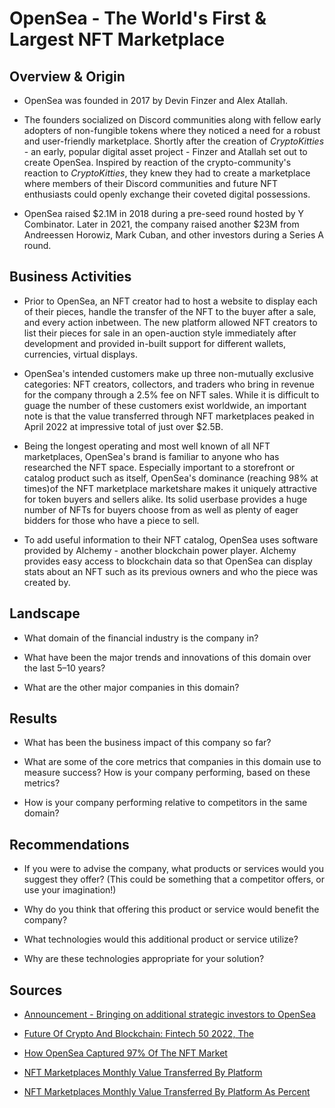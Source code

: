 # OpenSea - The World's First & Largest NFT Marketplace

## Overview & Origin

* OpenSea was founded in 2017 by Devin Finzer and Alex Atallah.

* The founders socialized on Discord communities along with fellow early adopters of non-fungible tokens where they noticed a need for a robust and user-friendly marketplace. Shortly after the creation of *CryptoKitties* - an early, popular digital asset project - Finzer and Atallah set out to create OpenSea. Inspired by reaction of the crypto-community's reaction to *CryptoKitties*, they knew they had to create a marketplace where members of their Discord communities and future NFT enthusiasts could openly exchange their coveted digital possessions.

* OpenSea raised $2.1M in 2018 during a pre-seed round hosted by Y Combinator. Later in 2021, the company raised another $23M from Andreessen Horowiz, Mark Cuban, and other investors during a Series A round.

## Business Activities

* Prior to OpenSea, an NFT creator had to host a website to display each of their pieces, handle the transfer of the NFT to the buyer after a sale, and every action inbetween. The new platform allowed NFT creators to list their pieces for sale in an open-auction style immediately after development and provided in-built support for different wallets, currencies, virtual displays.

* OpenSea's intended customers make up three non-mutually exclusive categories: NFT creators, collectors, and traders who bring in revenue for the company through a 2.5% fee on NFT sales. While it is difficult to guage the number of these customers exist worldwide, an important note is that the value transferred through NFT marketplaces peaked in April 2022 at impressive total of just over $2.5B.

* Being the longest operating and most well known of all NFT marketplaces, OpenSea's brand is familiar to anyone who has researched the NFT space. Especially important to a storefront or catalog product such as itself, OpenSea's dominance (reaching 98% at times)of the NFT marketplace marketshare makes it uniquely attractive for token buyers and sellers alike. Its solid userbase provides a huge number of NFTs for buyers choose from as well as plenty of eager bidders for those who have a piece to sell.

* To add useful information to their NFT catalog, OpenSea uses software provided by Alchemy - another blockchain power player. Alchemy provides easy access to blockchain data so that OpenSea can display stats about an NFT such as its previous owners and who the piece was created by.


## Landscape

* What domain of the financial industry is the company in?

* What have been the major trends and innovations of this domain over the last 5–10 years?

* What are the other major companies in this domain?


## Results

* What has been the business impact of this company so far?

* What are some of the core metrics that companies in this domain use to measure success? How is your company performing, based on these metrics?

* How is your company performing relative to competitors in the same domain?


## Recommendations

* If you were to advise the company, what products or services would you suggest they offer? (This could be something that a competitor offers, or use your imagination!)

* Why do you think that offering this product or service would benefit the company?

* What technologies would this additional product or service utilize?

* Why are these technologies appropriate for your solution?

## Sources

* [Announcement - Bringing on additional strategic investors to OpenSea](https://opensea.io/blog/announcements/bringing-on-additional-strategic-investors-to-opensea/)
 
* [Future Of Crypto And Blockchain: Fintech 50 2022, The](https://www.forbes.com/sites/ninabambysheva/2022/06/07/the-future-of-crypto-and-blockchain-fintech-50-2022/?sh=1a60b09960cc)

* [How OpenSea Captured 97% Of The NFT Market](https://tokenist.com/how-opensea-captured-97-of-the-nft-market/)

* [NFT Marketplaces Monthly Value Transferred By Platform](https://dune.com/queries/73722/148292)

* [NFT Marketplaces Monthly Value Transferred By Platform As Percent](https://dune.com/queries/73722/148298)